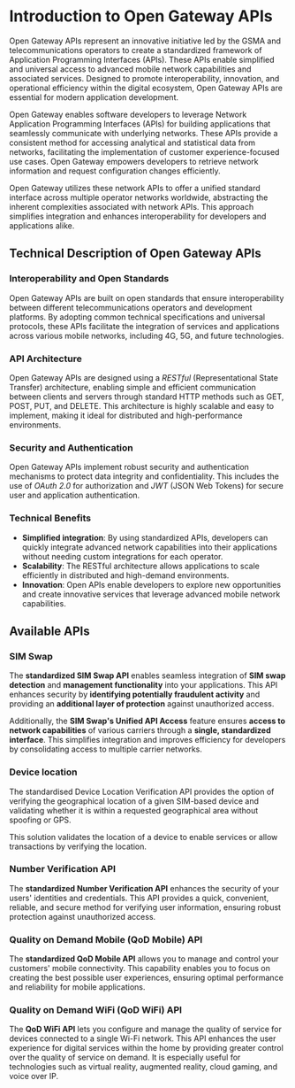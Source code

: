 # Introduction to Open Gateway APIs

Open Gateway APIs represent an innovative initiative led by the GSMA and  telecommunications operators to create a standardized framework of Application Programming Interfaces (APIs). These APIs enable simplified and universal access to advanced mobile network capabilities and associated services. Designed to promote interoperability, innovation, and operational efficiency within the digital ecosystem, Open Gateway APIs are essential for modern application development.

Open Gateway enables software developers to leverage Network Application Programming Interfaces (APIs) for building applications that seamlessly communicate with underlying networks. These APIs provide a consistent method for accessing analytical and statistical data from networks, facilitating the implementation of customer experience-focused use cases. Open Gateway empowers developers to retrieve network information and request configuration changes efficiently.

Open Gateway utilizes these network APIs to offer a unified standard interface across multiple operator networks worldwide, abstracting the inherent complexities associated with network APIs. This approach simplifies integration and enhances interoperability for developers and applications alike.


## Technical Description of Open Gateway APIs

### Interoperability and Open Standards

Open Gateway APIs are built on open standards that ensure interoperability between different telecommunications operators and development platforms. By adopting common technical specifications and universal protocols, these APIs facilitate the integration of services and applications across various mobile networks, including 4G, 5G, and future technologies.

### API Architecture

Open Gateway APIs are designed using a _RESTful_ (Representational State Transfer) architecture, enabling simple and efficient communication between clients and servers through standard HTTP methods such as GET, POST, PUT, and DELETE. This architecture is highly scalable and easy to implement, making it ideal for distributed and high-performance environments.

### Security and Authentication

Open Gateway APIs implement robust security and authentication mechanisms to protect data integrity and confidentiality. This includes the use of _OAuth 2.0_ for authorization and _JWT_ (JSON Web Tokens) for secure user and application authentication.

### Technical Benefits
* **Simplified integration**: By using standardized APIs, developers can quickly integrate advanced network capabilities into their applications without needing custom integrations for each operator.
* **Scalability**: The RESTful architecture allows applications to scale efficiently in distributed and high-demand environments.
* **Innovation**: Open APIs enable developers to explore new opportunities and create innovative services that leverage advanced mobile network capabilities.


## Available APIs

### SIM Swap

The **standardized SIM Swap API** enables seamless integration of **SIM swap detection** and **management functionality** into your applications. This API enhances security by **identifying potentially fraudulent activity** and providing an **additional layer of protection** against unauthorized access.

Additionally, the **SIM Swap's Unified API Access** feature ensures **access to network capabilities** of various carriers through a **single, standardized interface**. This simplifies integration and improves efficiency for developers by consolidating access to multiple carrier networks.

### Device location

The standardised Device Location Verification API provides the option of verifying the geographical location of a given SIM-based device and validating whether it is within a requested geographical area without spoofing or GPS.

This solution validates the location of a device to enable services or allow transactions by verifying the location.


### Number Verification API

The **standardized Number Verification API** enhances the security of your users' identities and credentials. This API provides a quick, convenient, reliable, and secure method for verifying user information, ensuring robust protection against unauthorized access.

### Quality on Demand Mobile (QoD Mobile) API

The **standardized QoD Mobile API** allows you to manage and control your customers' mobile connectivity. This capability enables you to focus on creating the best possible user experiences, ensuring optimal performance and reliability for mobile applications.

### Quality on Demand WiFi (QoD WiFi) API

The **QoD WiFi API** lets you configure and manage the quality of service for devices connected to a single Wi-Fi network. This API enhances the user experience for digital services within the home by providing greater control over the quality of service on demand. It is especially useful for technologies such as virtual reality, augmented reality, cloud gaming, and voice over IP.
